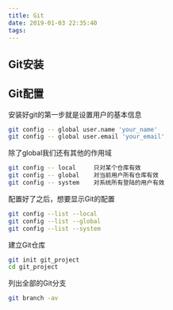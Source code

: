 ```yaml
---
title: Git
date: 2019-01-03 22:35:40
tags:
---
```


## Git安装



## Git配置

安装好git的第一步就是设置用户的基本信息

```bash
git config -- global user.name 'your_name'
git config -- global user.email 'your_email'
```

除了global我们还有其他的作用域

```bash
git config -- local   	只对某个仓库有效
git config -- global    对当前用户所有仓库有效
git config -- system	对系统所有登陆的用户有效
```

配置好了之后，想要显示Git的配置

```bash
git config --list --local
git config --list --global
git config --list --system
```

建立Git仓库

```bash
git init git_project
cd git_project

```

列出全部的Git分支

```bash
git branch -av
```

